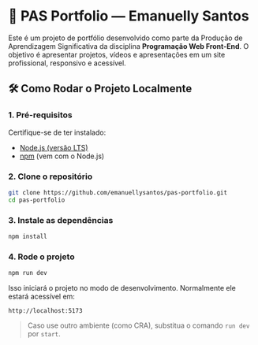 # 🧠 PAS Portfolio — Emanuelly Santos

Este é um projeto de portfólio desenvolvido como parte da Produção de Aprendizagem Significativa da disciplina **Programação Web Front-End**. O objetivo é apresentar projetos, vídeos e apresentações em um site profissional, responsivo e acessível.


## 🛠️ Como Rodar o Projeto Localmente

### 1. Pré-requisitos

Certifique-se de ter instalado:
- [Node.js (versão LTS)](https://nodejs.org/)
- [npm](https://www.npmjs.com/) (vem com o Node.js)

### 2. Clone o repositório

```bash
git clone https://github.com/emanuellysantos/pas-portfolio.git
cd pas-portfolio
```

### 3. Instale as dependências

```bash
npm install
```

### 4. Rode o projeto

```bash
npm run dev
```

Isso iniciará o projeto no modo de desenvolvimento. Normalmente ele estará acessível em:

```
http://localhost:5173
```

> Caso use outro ambiente (como CRA), substitua o comando `run dev` por `start`.